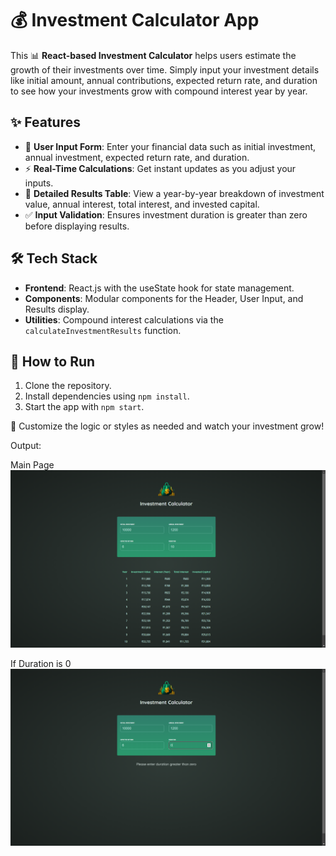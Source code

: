 # 💰 Investment Calculator App

This 📊 **React-based Investment Calculator** helps users estimate the growth of their investments over time. Simply input your investment details like initial amount, annual contributions, expected return rate, and duration to see how your investments grow with compound interest year by year.

## ✨ Features

- 📝 **User Input Form**: Enter your financial data such as initial investment, annual investment, expected return rate, and duration.
- ⚡ **Real-Time Calculations**: Get instant updates as you adjust your inputs.
- 📅 **Detailed Results Table**: View a year-by-year breakdown of investment value, annual interest, total interest, and invested capital.
- ✅ **Input Validation**: Ensures investment duration is greater than zero before displaying results.

## 🛠️ Tech Stack

- **Frontend**: React.js with the useState hook for state management.
- **Components**: Modular components for the Header, User Input, and Results display.
- **Utilities**: Compound interest calculations via the `calculateInvestmentResults` function.

## 🚀 How to Run

1. Clone the repository.
2. Install dependencies using `npm install`.
3. Start the app with `npm start`.

🔧 Customize the logic or styles as needed and watch your investment grow!

Output:

Main Page
<img src="Output\main page.png"/>

If Duration is 0
<img src="Output\scenarior page.png">
